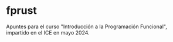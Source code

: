 # fprust
Apuntes para el curso "Introducción a la Programación Funcional", impartido en el ICE en mayo 2024.
